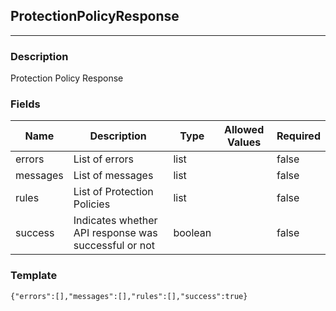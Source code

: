 ## ProtectionPolicyResponse
---
### Description
Protection Policy Response
### Fields
| Name | Description | Type | Allowed Values | Required |
| ---- | ----------- | ---- | -------------- | -------- |
| errors | List of errors | list |  | false |
| messages | List of messages | list |  | false |
| rules | List of Protection Policies | list |  | false |
| success | Indicates whether API response was successful or not | boolean |  | false |
### Template
```
{"errors":[],"messages":[],"rules":[],"success":true}
```
